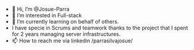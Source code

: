 - 👋 Hi, I’m @Josue-Parra
- 👀 I’m interested in Full-stack
- 🌱 I’m currently learning on behalf of others. 
- I have specie in Scrums and teamwork thanks to the project that I spent for 2 years managing server infrastructures.
- 📫 How to reach me via linkedin /parrasilvajosue/

<!---
Josue-Parra/Josue-Parra is a ✨ special ✨ repository because its `README.md` (this file) appears on your GitHub profile.
You can click the Preview link to take a look at your changes.
--->
